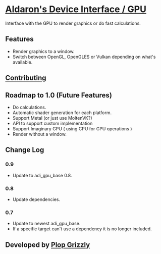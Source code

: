 # [Aldaron's Device Interface / GPU](https://crates.io/crates/adi_gpu)
Interface with the GPU to render graphics or do fast calculations.

## Features
* Render graphics to a window.
* Switch between OpenGL, OpenGLES or Vulkan depending on what's available.

## [Contributing](http://plopgrizzly.com/contributing/en#contributing)

## Roadmap to 1.0 (Future Features)
* Do calculations.
* Automatic shader generation for each platform.
* Support Metal (or just use MoltenVK?)
* API to support custom implementation
* Support Imaginary GPU ( using CPU for GPU operations )
* Render without a window.

## Change Log
### 0.9
* Update to adi\_gpu\_base 0.8.

### 0.8
* Update dependencies.

### 0.7
* Update to newest adi_gpu_base.
* If a specific target can't use a dependency it is no longer included.

## Developed by [Plop Grizzly](http://plopgrizzly.com)
